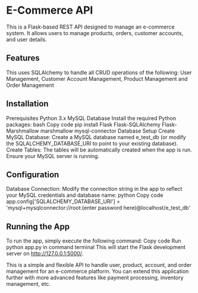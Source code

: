# E-Commerce API

This is a Flask-based REST API designed to manage an e-commerce system. It allows users to manage products, orders, customer accounts, and user details.

## Features
This uses SQLAlchemy to handle all CRUD operations of the following:
User Management, Customer Account Management, Product Management and Order Management

## Installation
Prerequisites
Python 3.x
MySQL Database
Install the required Python packages:
bash
Copy code
pip install Flask Flask-SQLAlchemy Flask-Marshmallow marshmallow mysql-connector
Database Setup
Create MySQL Database: Create a MySQL database named e_test_db (or modify the SQLALCHEMY_DATABASE_URI to point to your existing database).
Create Tables: The tables will be automatically created when the app is run. Ensure your MySQL server is running.

## Configuration
Database Connection: Modify the connection string in the app to reflect your MySQL credentials and database name:
python
Copy code
app.config['SQLALCHEMY_DATABASE_URI'] = 'mysql+mysqlconnector://root:(enter password here)@localhost/e_test_db'

## Running the App
To run the app, simply execute the following command:
Copy code
Run python app.py in command terminal
This will start the Flask development server on http://127.0.0.1:5000/.


This is a simple and flexible API to handle user, product, account, and order management for an e-commerce platform. You can extend this application further with more advanced features like payment processing, inventory management, etc.